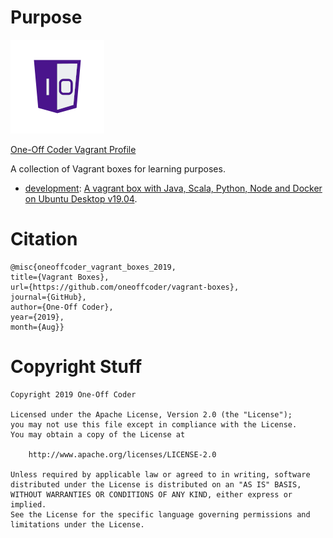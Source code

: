 # Purpose
![](/logo.png "One-Off Coder")

[One-Off Coder Vagrant Profile](https://app.vagrantup.com/oneoffcoder)

A collection of Vagrant boxes for learning purposes.

* [development](development): [A vagrant box with Java, Scala, Python, Node and Docker on Ubuntu Desktop v19.04](https://app.vagrantup.com/oneoffcoder/boxes/development).

# Citation

```
@misc{oneoffcoder_vagrant_boxes_2019, 
title={Vagrant Boxes}, 
url={https://github.com/oneoffcoder/vagrant-boxes}, 
journal={GitHub},
author={One-Off Coder}, 
year={2019}, 
month={Aug}}
```

# Copyright Stuff

```
Copyright 2019 One-Off Coder

Licensed under the Apache License, Version 2.0 (the "License");
you may not use this file except in compliance with the License.
You may obtain a copy of the License at

    http://www.apache.org/licenses/LICENSE-2.0

Unless required by applicable law or agreed to in writing, software
distributed under the License is distributed on an "AS IS" BASIS,
WITHOUT WARRANTIES OR CONDITIONS OF ANY KIND, either express or implied.
See the License for the specific language governing permissions and
limitations under the License.
```
